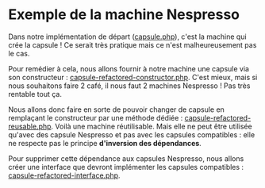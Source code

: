 # Exemple de la machine Nespresso

Dans notre implémentation de départ ([capsule.php](capsule.php)), c'est la machine qui crée la capsule ! Ce serait très pratique mais ce n'est malheureusement pas le cas.

Pour remédier à cela, nous allons fournir à notre machine une capsule via son constructeur : [capsule-refactored-constructor.php](capsule-refactored-constructor.php). C'est mieux, mais si nous souhaitons faire 2 café, il nous faut 2 machines Nespresso ! Pas très rentable tout ça.

Nous allons donc faire en sorte de pouvoir changer de capsule en remplaçant le constructeur par une méthode dédiée : [capsule-refactored-reusable.php](capsule-refactored-reusable.php). Voilà une machine réutilisable. Mais elle ne peut être utilisée qu'avec des capsule Nespresso et pas avec les capsules compatibles : elle ne respecte pas le principe **d'inversion des dépendances**.

Pour supprimer cette dépendance aux capsules Nespresso, nous allons créer une interface que devront implémenter les capsules compatibles : [capsule-refactored-interface.php](capsule-refactored-interface.php).